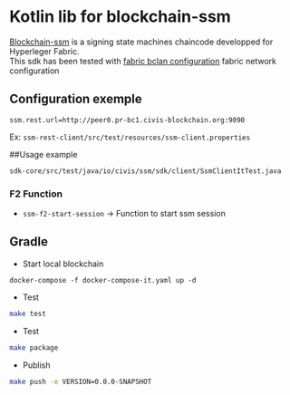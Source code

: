 # Kotlin lib for blockchain-ssm

[Blockchain-ssm](https://github.com/civis-blockchain/blockchain-ssm) is a signing state machines chaincode developped for Hyperleger Fabric.  
This sdk has been tested with [fabric bclan configuration](https://github.com/civis-blockchain/blockchain-coop/tree/master/bclan) fabric network configuration

## Configuration exemple

```
ssm.rest.url=http://peer0.pr-bc1.civis-blockchain.org:9090
```

Ex: `ssm-rest-client/src/test/resources/ssm-client.properties`

##Usage example
``` 
sdk-core/src/test/java/io/civis/ssm/sdk/client/SsmClientItTest.java
```

### F2 Function

 * `ssm-f2-start-session` -> Function to start ssm session

## Gradle

 * Start local blockchain
```
docker-compose -f docker-compose-it.yaml up -d
```

 * Test
 ```bash
make test 
```

 * Test
 ```bash
make package 
```

 * Publish
 ```bash
make push -e VERSION=0.0.0-SNAPSHOT
```